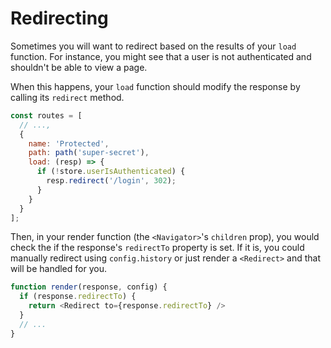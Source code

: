 # Redirecting

Sometimes you will want to redirect based on the results of your `load` function. For instance, you might see that a user is not authenticated and shouldn't be able to view a page.

When this happens, your `load` function should modify the response by calling its `redirect` method.

```js
const routes = [
  // ...,
  {
    name: 'Protected',
    path: path('super-secret'),
    load: (resp) => {
      if (!store.userIsAuthenticated) {
        resp.redirect('/login', 302);
      }
    }
  }
];
```

Then, in your render function (the `<Navigator>`'s `children` prop), you would check the if the response's `redirectTo` property is set. If it is, you could manually redirect using `config.history` or just render a `<Redirect>` and that will be handled for you.

```js
function render(response, config) {
  if (response.redirectTo) {
    return <Redirect to={response.redirectTo} />
  }
  // ...
}
```
